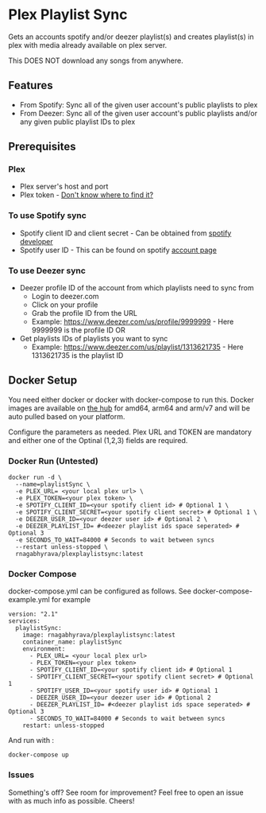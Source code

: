 # Plex Playlist Sync

Gets an accounts spotify and/or deezer playlist(s) and creates playlist(s) in plex with media already available on plex server.

This DOES NOT download any songs from anywhere.

## Features
* From Spotify: Sync all of the given user account's public playlists to plex
* From Deezer: Sync all of the given user account's public playlists and/or any given public playlist IDs to plex

## Prerequisites
### Plex
* Plex server's host and port
* Plex token - [Don't know where to find it?](https://support.plex.tv/articles/204059436-finding-an-authentication-token-x-plex-token/)

### To use Spotify sync
* Spotify client ID and client secret - Can be obtained from [spotify developer](https://developer.spotify.com/dashboard/login)
* Spotify user ID - This can be found on spotify [account page](https://www.spotify.com/us/account/overview/)

### To use Deezer sync
* Deezer profile ID of the account from which playlists need to sync from
  * Login to deezer.com
  * Click on your profile
  * Grab the profile ID from the URL
  *  Example: https://www.deezer.com/us/profile/9999999 - Here 9999999 is the profile ID
OR
* Get playlists IDs of playlists you want to sync
  *  Example: https://www.deezer.com/us/playlist/1313621735 - Here 1313621735 is the playlist ID

## Docker Setup
You need either docker or docker with docker-compose to run this. Docker images are available on [the hub](https://hub.docker.com/r/rnagabhyrava/plexplaylistsync/tags) for amd64, arm64 and arm/v7 and will be auto pulled based on your platform.

Configure the parameters as needed. Plex URL and TOKEN are mandatory and either one of the Optinal (1,2,3) fields are required.

### Docker Run (Untested)

```
docker run -d \
  --name=playlistSync \
  -e PLEX_URL= <your local plex url> \
  -e PLEX_TOKEN=<your plex token> \
  -e SPOTIFY_CLIENT_ID=<your spotify client id> # Optional 1 \
  -e SPOTIFY_CLIENT_SECRET=<your spotify client secret> # Optional 1 \
  -e DEEZER_USER_ID=<your deezer user id> # Optional 2 \
  -e DEEZER_PLAYLIST_ID= #<deezer playlist ids space seperated> # Optional 3
  -e SECONDS_TO_WAIT=84000 # Seconds to wait between syncs
  --restart unless-stopped \
  rnagabhyrava/plexplaylistsync:latest
```

### Docker Compose

docker-compose.yml can be configured as follows. See docker-compose-example.yml for example
```
version: "2.1"
services:
  playlistSync:
    image: rnagabhyrava/plexplaylistsync:latest
    container_name: playlistSync
    environment:
      - PLEX_URL= <your local plex url>
      - PLEX_TOKEN=<your plex token>
      - SPOTIFY_CLIENT_ID=<your spotify client id> # Optional 1
      - SPOTIFY_CLIENT_SECRET=<your spotify client secret> # Optional 1
      - SPOTIFY_USER_ID=<your spotify user id> # Optional 1
      - DEEZER_USER_ID=<your deezer user id> # Optional 2
      - DEEZER_PLAYLIST_ID= #<deezer playlist ids space seperated> # Optional 3
      - SECONDS_TO_WAIT=84000 # Seconds to wait between syncs
    restart: unless-stopped
```
And run with :
```
docker-compose up
```

### Issues
Something's off? See room for improvement? Feel free to open an issue with as much info as possible. Cheers!
